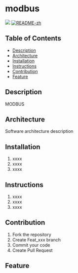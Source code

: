 # modbus
[![](https://img.shields.io/badge/Home-kokutas/modbus-orange?style=plastic&logo=go)](https://github.com/kokutas/modbus)
[![README-zh](https://shields.io/badge/README-%E4%B8%AD%E6%96%87-blue)](README.zh_CN.md)


## Table of Contents
- [Description](#description)
- [Architecture](#architecture)
- [Installation](#installation)
- [Instructions](#instructions)
- [Contribution](#contribution)
- [Feature](#feature)


## Description
MODBUS

## Architecture
Software architecture description

## Installation

1.  xxxx
2.  xxxx
3.  xxxx

## Instructions

1.  xxxx
2.  xxxx
3.  xxxx

## Contribution

1.  Fork the repository
2.  Create Feat_xxx branch
3.  Commit your code
4.  Create Pull Request


## Feature
